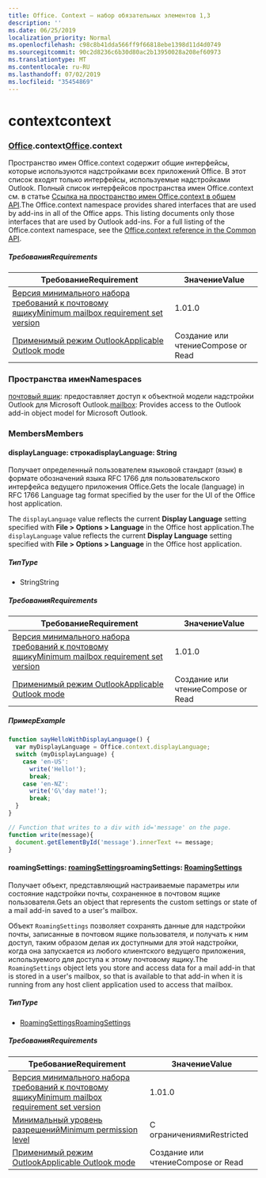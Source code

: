 ```yaml
---
title: Office. Context — набор обязательных элементов 1,3
description: ''
ms.date: 06/25/2019
localization_priority: Normal
ms.openlocfilehash: c98c8b41dda566ff9f66818ebe1398d11d4d0749
ms.sourcegitcommit: 90c2d8236c6b30d80ac2b13950028a208ef60973
ms.translationtype: MT
ms.contentlocale: ru-RU
ms.lasthandoff: 07/02/2019
ms.locfileid: "35454869"
---
```

# <a name="context"></a><span data-ttu-id="768a3-102">context</span><span class="sxs-lookup"><span data-stu-id="768a3-102">context</span></span>

### <a name="officeofficemdcontext"></a><span data-ttu-id="768a3-103">[Office](Office.md).context</span><span class="sxs-lookup"><span data-stu-id="768a3-103">[Office](Office.md).context</span></span>

<span data-ttu-id="768a3-p101">Пространство имен Office.context содержит общие интерфейсы, которые используются надстройками всех приложений Office. В этот список входят только интерфейсы, используемые надстройками Outlook. Полный список интерфейсов пространства имен Office.context см. в статье [Ссылка на пространство имен Office.context в общем API](/javascript/api/office/office.context).</span><span class="sxs-lookup"><span data-stu-id="768a3-p101">The Office.context namespace provides shared interfaces that are used by add-ins in all of the Office apps. This listing documents only those interfaces that are used by Outlook add-ins. For a full listing of the Office.context namespace, see the [Office.context reference in the Common API](/javascript/api/office/office.context).</span></span>

##### <a name="requirements"></a><span data-ttu-id="768a3-106">Требования</span><span class="sxs-lookup"><span data-stu-id="768a3-106">Requirements</span></span>

|<span data-ttu-id="768a3-107">Требование</span><span class="sxs-lookup"><span data-stu-id="768a3-107">Requirement</span></span>| <span data-ttu-id="768a3-108">Значение</span><span class="sxs-lookup"><span data-stu-id="768a3-108">Value</span></span>|
|---|---|
|[<span data-ttu-id="768a3-109">Версия минимального набора требований к почтовому ящику</span><span class="sxs-lookup"><span data-stu-id="768a3-109">Minimum mailbox requirement set version</span></span>](/office/dev/add-ins/reference/requirement-sets/outlook-api-requirement-sets)| <span data-ttu-id="768a3-110">1.0</span><span class="sxs-lookup"><span data-stu-id="768a3-110">1.0</span></span>|
|[<span data-ttu-id="768a3-111">Применимый режим Outlook</span><span class="sxs-lookup"><span data-stu-id="768a3-111">Applicable Outlook mode</span></span>](/outlook/add-ins/#extension-points)| <span data-ttu-id="768a3-112">Создание или чтение</span><span class="sxs-lookup"><span data-stu-id="768a3-112">Compose or Read</span></span>|

### <a name="namespaces"></a><span data-ttu-id="768a3-113">Пространства имен</span><span class="sxs-lookup"><span data-stu-id="768a3-113">Namespaces</span></span>

<span data-ttu-id="768a3-114">[почтовый ящик](office.context.mailbox.md): предоставляет доступ к объектной модели надстройки Outlook для Microsoft Outlook.</span><span class="sxs-lookup"><span data-stu-id="768a3-114">[mailbox](office.context.mailbox.md): Provides access to the Outlook add-in object model for Microsoft Outlook.</span></span>

### <a name="members"></a><span data-ttu-id="768a3-115">Members</span><span class="sxs-lookup"><span data-stu-id="768a3-115">Members</span></span>

#### <a name="displaylanguage-string"></a><span data-ttu-id="768a3-116">displayLanguage: строка</span><span class="sxs-lookup"><span data-stu-id="768a3-116">displayLanguage: String</span></span>

<span data-ttu-id="768a3-117">Получает определенный пользователем языковой стандарт (язык) в формате обозначений языка RFC 1766 для пользовательского интерфейса ведущего приложения Office.</span><span class="sxs-lookup"><span data-stu-id="768a3-117">Gets the locale (language) in RFC 1766 Language tag format specified by the user for the UI of the Office host application.</span></span>

<span data-ttu-id="768a3-118">The `displayLanguage` value reflects the current **Display Language** setting specified with **File > Options > Language** in the Office host application.</span><span class="sxs-lookup"><span data-stu-id="768a3-118">The `displayLanguage` value reflects the current **Display Language** setting specified with **File > Options > Language** in the Office host application.</span></span>

##### <a name="type"></a><span data-ttu-id="768a3-119">Тип</span><span class="sxs-lookup"><span data-stu-id="768a3-119">Type</span></span>

*   <span data-ttu-id="768a3-120">String</span><span class="sxs-lookup"><span data-stu-id="768a3-120">String</span></span>

##### <a name="requirements"></a><span data-ttu-id="768a3-121">Требования</span><span class="sxs-lookup"><span data-stu-id="768a3-121">Requirements</span></span>

|<span data-ttu-id="768a3-122">Требование</span><span class="sxs-lookup"><span data-stu-id="768a3-122">Requirement</span></span>| <span data-ttu-id="768a3-123">Значение</span><span class="sxs-lookup"><span data-stu-id="768a3-123">Value</span></span>|
|---|---|
|[<span data-ttu-id="768a3-124">Версия минимального набора требований к почтовому ящику</span><span class="sxs-lookup"><span data-stu-id="768a3-124">Minimum mailbox requirement set version</span></span>](/office/dev/add-ins/reference/requirement-sets/outlook-api-requirement-sets)| <span data-ttu-id="768a3-125">1.0</span><span class="sxs-lookup"><span data-stu-id="768a3-125">1.0</span></span>|
|[<span data-ttu-id="768a3-126">Применимый режим Outlook</span><span class="sxs-lookup"><span data-stu-id="768a3-126">Applicable Outlook mode</span></span>](/outlook/add-ins/#extension-points)| <span data-ttu-id="768a3-127">Создание или чтение</span><span class="sxs-lookup"><span data-stu-id="768a3-127">Compose or Read</span></span>|

##### <a name="example"></a><span data-ttu-id="768a3-128">Пример</span><span class="sxs-lookup"><span data-stu-id="768a3-128">Example</span></span>

```javascript
function sayHelloWithDisplayLanguage() {
  var myDisplayLanguage = Office.context.displayLanguage;
  switch (myDisplayLanguage) {
    case 'en-US':
      write('Hello!');
      break;
    case 'en-NZ':
      write('G\'day mate!');
      break;
  }
}

// Function that writes to a div with id='message' on the page.
function write(message){
  document.getElementById('message').innerText += message;
}
```

#### <a name="roamingsettings-roamingsettingsjavascriptapioutlook13officeroamingsettings"></a><span data-ttu-id="768a3-129">roamingSettings: [roamingSettings](/javascript/api/outlook_1_3/office.RoamingSettings)</span><span class="sxs-lookup"><span data-stu-id="768a3-129">roamingSettings: [RoamingSettings](/javascript/api/outlook_1_3/office.RoamingSettings)</span></span>

<span data-ttu-id="768a3-130">Получает объект, представляющий настраиваемые параметры или состояние надстройки почты, сохраненное в почтовом ящике пользователя.</span><span class="sxs-lookup"><span data-stu-id="768a3-130">Gets an object that represents the custom settings or state of a mail add-in saved to a user's mailbox.</span></span>

<span data-ttu-id="768a3-131">Объект `RoamingSettings` позволяет сохранять данные для надстройки почты, записанные в почтовом ящике пользователя, и получать к ним доступ, таким образом делая их доступными для этой надстройки, когда она запускается из любого клиентского ведущего приложения, используемого для доступа к этому почтовому ящику.</span><span class="sxs-lookup"><span data-stu-id="768a3-131">The `RoamingSettings` object lets you store and access data for a mail add-in that is stored in a user's mailbox, so that is available to that add-in when it is running from any host client application used to access that mailbox.</span></span>

##### <a name="type"></a><span data-ttu-id="768a3-132">Тип</span><span class="sxs-lookup"><span data-stu-id="768a3-132">Type</span></span>

*   [<span data-ttu-id="768a3-133">RoamingSettings</span><span class="sxs-lookup"><span data-stu-id="768a3-133">RoamingSettings</span></span>](/javascript/api/outlook_1_3/office.RoamingSettings)

##### <a name="requirements"></a><span data-ttu-id="768a3-134">Требования</span><span class="sxs-lookup"><span data-stu-id="768a3-134">Requirements</span></span>

|<span data-ttu-id="768a3-135">Требование</span><span class="sxs-lookup"><span data-stu-id="768a3-135">Requirement</span></span>| <span data-ttu-id="768a3-136">Значение</span><span class="sxs-lookup"><span data-stu-id="768a3-136">Value</span></span>|
|---|---|
|[<span data-ttu-id="768a3-137">Версия минимального набора требований к почтовому ящику</span><span class="sxs-lookup"><span data-stu-id="768a3-137">Minimum mailbox requirement set version</span></span>](/office/dev/add-ins/reference/requirement-sets/outlook-api-requirement-sets)| <span data-ttu-id="768a3-138">1.0</span><span class="sxs-lookup"><span data-stu-id="768a3-138">1.0</span></span>|
|[<span data-ttu-id="768a3-139">Минимальный уровень разрешений</span><span class="sxs-lookup"><span data-stu-id="768a3-139">Minimum permission level</span></span>](/outlook/add-ins/understanding-outlook-add-in-permissions)| <span data-ttu-id="768a3-140">С ограничениями</span><span class="sxs-lookup"><span data-stu-id="768a3-140">Restricted</span></span>|
|[<span data-ttu-id="768a3-141">Применимый режим Outlook</span><span class="sxs-lookup"><span data-stu-id="768a3-141">Applicable Outlook mode</span></span>](/outlook/add-ins/#extension-points)| <span data-ttu-id="768a3-142">Создание или чтение</span><span class="sxs-lookup"><span data-stu-id="768a3-142">Compose or Read</span></span>|
